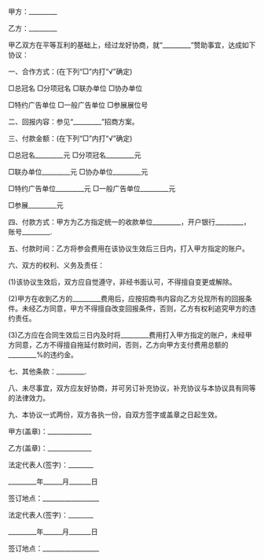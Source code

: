 
 


甲方：_________


乙方：_________


甲乙双方在平等互利的基础上，经过龙好协商，就“_________”赞助事宜，达成如下协议：


一、合作方式：(在下列“□”内打“√”确定)


□总冠名 □分项冠名 □联办单位 □协办单位


□特约广告单位 □一般广告单位 □参展展位号


二、回报内容：参见“_________”招商方案。


三、付款金额：(在下列“□”内打“√”确定)


□总冠名_________元 □分项冠名_________元


□联办单位_________元 □协办单位_________元


□特约广告单位_________元 □一般广告单位_________元


□参展_________元


四、付款方式：甲方为乙方指定统一的收款单位_________，开户银行_________，账号_________.


五、付款时间：乙方将参会费用在该协议生效后三日内，打入甲方指定的账户。


六、双方的权利、义务及责任：


(1)该协议生效后，双方应自觉遵守，非经书面认可，不得擅自变更或解除。


(2)甲方在收到乙方的_________费用后，应按招商书内容向乙方兑现所有的回报条件。未经乙方同意，甲方不得擅自改变回报条件，否则，乙方有权利追究甲方的违约责任。


(3)乙方应在合同生效后三日内及时将_________费用打入甲方指定的账户，未经甲方同意，乙方不得擅自拖延付款时间，否则，乙方向甲方支付费用总额的_________%的违约金。


七、其他条款：_________.


八、未尽事宜，双方应友好协商，并可另订补充协议，补充协议与本协议具有同等的法律效力。


九、本协议一式两份，双方各执一份，自双方签字或盖章之日起生效。


甲方(盖章)：______________


乙方(盖章)：______________


法定代表人(签字)：________


_________年______月_______日


签订地点：__________________


法定代表人(签字)：________


_________年______月_______日


签订地点：__________________
 


 

 
 
 
 
 
  


  
 

  


  


  
 
 
 
 

